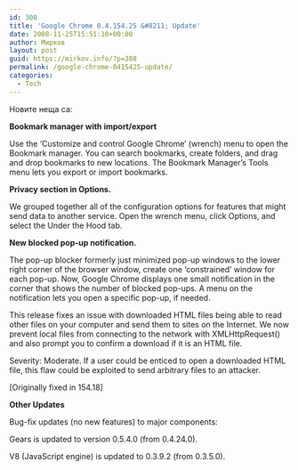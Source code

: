 ```yaml
---
id: 308
title: 'Google Chrome 0.4.154.25 &#8211; Update'
date: 2008-11-25T15:51:10+00:00
author: Мирков
layout: post
guid: https://mirkov.info/?p=308
permalink: /google-chrome-0415425-update/
categories:
  - Tech
---
```

Новите неща са:

**Bookmark manager with import/export**

**<span style="font-weight: normal; ">Use the &#8216;Customize and control Google Chrome&#8217; (wrench) menu to open the Bookmark manager. You can search bookmarks, create folders, and drag and drop bookmarks to new locations. The Bookmark Manager&#8217;s Tools menu lets you export or import bookmarks.</span>**

**<span style="font-weight: normal; "><strong>Privacy section in Options.</strong></span>**

**<span style="font-weight: normal; "><strong><span style="font-weight: normal; ">We grouped together all of the configuration options for features that might send data to another service. Open the wrench menu, click Options, and select the Under the Hood tab.</span></strong></span>**

**<span style="font-weight: normal; "><strong><span style="font-weight: normal; "><strong>New blocked pop-up notification.</strong></span></strong></span>**

**<span style="font-weight: normal; "><strong><span style="font-weight: normal; "><strong><span style="font-weight: normal; ">The pop-up blocker formerly just minimized pop-up windows to the lower right corner of the browser window, create one &#8216;constrained&#8217; window for each pop-up. Now, Google Chrome displays one small notification in the corner that shows the number of blocked pop-ups. A menu on the notification lets you open a specific pop-up, if needed.</span></strong></span></strong></span>**

**<span style="font-weight: normal; "><strong><span style="font-weight: normal; "><strong><span style="font-weight: normal; ">This release fixes an issue with downloaded HTML files being able to read other files on your computer and send them to sites on the Internet. We now prevent local files from connecting to the network with XMLHttpRequest() and also prompt you to confirm a download if it is an HTML file.</span></strong></span></strong></span>**

**<span style="font-weight: normal; "><strong><span style="font-weight: normal; "><strong><span style="font-weight: normal; "><span>Severity: Moderate</span>. If a user could be enticed to open a downloaded HTML file, this flaw could be exploited to send arbitrary files to an attacker.</span></strong></span></strong></span>**

**<span style="font-weight: normal; "><strong><span style="font-weight: normal; "><strong><span style="font-weight: normal; ">[Originally fixed in 154.18]</span></strong></span></strong></span>**

**<span style="font-weight: normal; "><strong><span style="font-weight: normal; "><strong><span style="font-weight: normal; "><strong>Other Updates</strong></span></strong></span></strong></span>**

**<span style="font-weight: normal; "><strong><span style="font-weight: normal; "><strong><span style="font-weight: normal; "><strong><span style="font-weight: normal;">Bug-fix updates (no new features) to major components:</span></strong></span></strong></span></strong></span>**

**<span style="font-weight: normal; "><strong><span style="font-weight: normal; "><strong><span style="font-weight: normal; "><strong><span style="font-weight: normal;">Gears is updated to version 0.5.4.0 (from 0.4.24.0).</span></strong></span></strong></span></strong></span>**

**<span style="font-weight: normal; "><strong><span style="font-weight: normal; "><strong><span style="font-weight: normal; "><strong><span style="font-weight: normal;">V8 (JavaScript engine) is updated to 0.3.9.2 (from 0.3.5.0).</span></strong></span></strong></span></strong></span>**